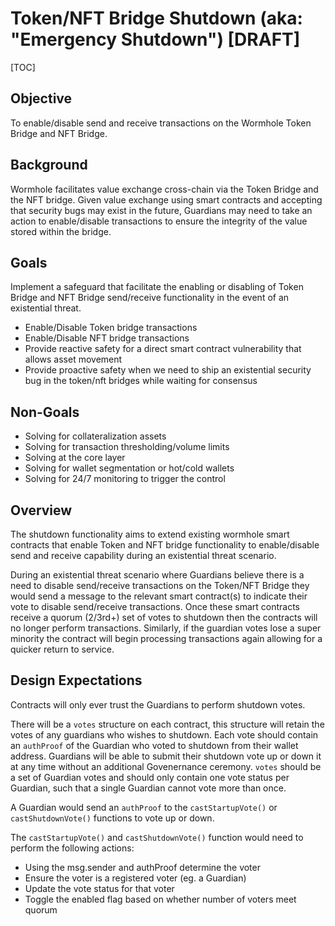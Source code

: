 # Token/NFT Bridge Shutdown (aka: "Emergency Shutdown") [DRAFT]

[TOC]

## Objective

To enable/disable send and receive transactions on the Wormhole Token Bridge and NFT Bridge.

## Background

Wormhole facilitates value exchange cross-chain via the Token Bridge and the NFT bridge.  Given value exchange using smart contracts and accepting that security bugs may exist in the future, Guardians may need to take an action to enable/disable transactions to ensure the integrity of the value stored within the bridge.
## Goals

Implement a safeguard that facilitate the enabling or disabling of Token Bridge and NFT Bridge send/receive functionality in the event of an existential threat.

* Enable/Disable Token bridge transactions
* Enable/Disable NFT bridge transactions
* Provide reactive safety for a direct smart contract vulnerability that allows asset movement
* Provide proactive safety when we need to ship an existential security bug in the token/nft bridges while waiting for consensus
## Non-Goals

* Solving for collateralization assets
* Solving for transaction thresholding/volume limits
* Solving at the core layer
* Solving for wallet segmentation or hot/cold wallets
* Solving for 24/7 monitoring to trigger the control
## Overview

The shutdown functionality aims to extend existing wormhole smart contracts that enable Token and NFT bridge functionality to enable/disable send and receive capability during an existential threat scenario.

During an existential threat scenario where Guardians believe there is a need to disable send/receive transactions on the Token/NFT Bridge they would send a message to the relevant smart contract(s) to indicate their vote to disable send/receive transactions.  Once these smart contracts receive a quorum (2/3rd+) set of votes to shutdown then the contracts will no longer perform transactions.  Similarly, if the guardian votes lose a super minority the contract will begin processing transactions again allowing for a quicker return to service.

## Design Expectations

Contracts will only ever trust the Guardians to perform shutdown votes.

There will be a `votes` structure on each contract, this structure will retain the votes of any guardians who wishes to shutdown.  Each vote should contain an `authProof` of the Guardian who voted to shutdown from their wallet address.  Guardians will be able to submit their shutdown vote up or down it at any time without an additional Govenernance ceremony.  `votes` should be a set of Guardian votes and should only contain one vote status per Guardian, such that a single Guardian cannot vote more than once.

A Guardian would send an `authProof` to the `castStartupVote()` or `castShutdownVote()` functions to vote up or down.

The `castStartupVote()` and `castShutdownVote()` function would need to perform the following actions:

* Using the msg.sender and authProof determine the voter
* Ensure the voter is a registered voter (eg. a Guardian)
* Update the vote status for that voter
* Toggle the enabled flag based on whether number of voters meet quorum
